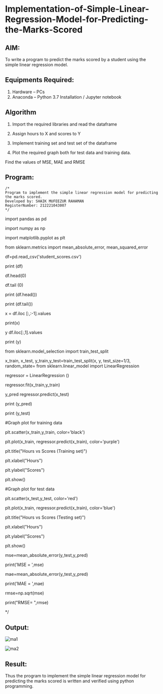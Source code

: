 # Implementation-of-Simple-Linear-Regression-Model-for-Predicting-the-Marks-Scored

## AIM:
To write a program to predict the marks scored by a student using the simple linear regression model.

## Equipments Required:
1. Hardware – PCs
2. Anaconda – Python 3.7 Installation / Jupyter notebook

## Algorithm
1. Import the required libraries and read the dataframe

2. Assign hours to X and scores to Y

3. Implement training set and test set of the dataframe

4. Plot the required graph both for test data and training data.

Find the values of MSE, MAE and RMSE

## Program:
```
/*
Program to implement the simple linear regression model for predicting the marks scored.
Developed by: SHAIK MUFEEZUR RAHAMAN
RegisterNumber: 212221043007
*/
```
import pandas as pd

import numpy as np

import matplotlib.pyplot as plt

from sklearn.metrics import mean_absolute_error, mean_squared_error

df=pd.read_csv('student_scores.csv')

print (df)

df.head(0)

df.tail (0)

print (df.head())

print (df.tail())

x = df.iloc [:,:-1].values

print(x)

y df.iloc[:,1].values

print (y)

from sklearn.model_selection import train_test_split

x_train, x_test, y_train,y_test=train_test_split(x, y, test_size=1/3, random_state=
from sklearn.linear_model import LinearRegression

regressor = LinearRegression ()

regressor.fit(x_train,y_train)

y_pred regressor.predict(x_test)

print (y_pred)

print (y_test)

#Graph plot for training data

plt.scatter(x_train,y_train, color='black')

plt.plot(x_train, regressor.predict(x_train), color='purple')

plt.title("Hours vs Scores (Training set)")

plt.xlabel("Hours")

plt.ylabel("Scores")

plt.show()

#Graph plot for test data

plt.scatter(x_test,y_test, color='red')

plt.plot(x_train, regressor.predict(x_train), color='blue')

plt.title("Hours vs Scores (Testing set)")

plt.xlabel("Hours")

plt.ylabel("Scores")

plt.show()

mse=mean_absolute_error(y_test,y_pred)

print('MSE = ',mse)

mae=mean_absolute_error(y_test,y_pred)

print('MAE = ',mae)

rmse=np.sqrt(mse)

print("RMSE= ",rmse)

*/ 


## Output:

![ma1](https://github.com/githubmufeez45/Implementation-of-Simple-Linear-Regression-Model-for-Predicting-the-Marks-Scored/assets/134826568/b375f1d2-62a5-4e68-a998-f4b53cb3c05d)

![ma2](https://github.com/githubmufeez45/Implementation-of-Simple-Linear-Regression-Model-for-Predicting-the-Marks-Scored/assets/134826568/f10b2d96-d410-43a2-b7a4-e8614b840e51)

## Result:
Thus the program to implement the simple linear regression model for predicting the marks scored is written and verified using python programming.

